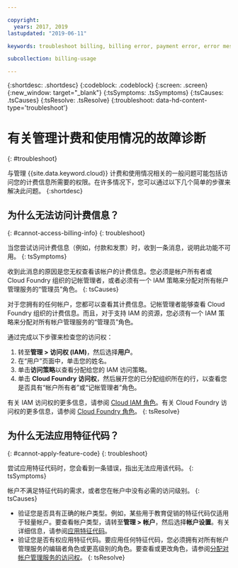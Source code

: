 ```yaml
---

copyright:
  years: 2017, 2019
lastupdated: "2019-06-11"

keywords: troubleshoot billing, billing error, payment error, error message, feature code, subscription code

subcollection: billing-usage

---
```


{:shortdesc: .shortdesc}
{:codeblock: .codeblock}
{:screen: .screen}
{:new_window: target="_blank"}
{:tsSymptoms: .tsSymptoms}
{:tsCauses: .tsCauses}
{:tsResolve: .tsResolve}
{:troubleshoot: data-hd-content-type='troubleshoot'}


# 有关管理计费和使用情况的故障诊断
{: #troubleshoot}

与管理 {{site.data.keyword.cloud}} 计费和使用情况相关的一般问题可能包括访问您的计费信息所需要的权限。在许多情况下，您可以通过以下几个简单的步骤来解决此问题。
{:shortdesc}


## 为什么无法访问计费信息？
{: #cannot-access-billing-info}
{: troubleshoot}

当您尝试访问计费信息（例如，付款和发票）时，收到一条消息，说明此功能不可用。
{: tsSymptoms}

收到此消息的原因是您无权查看该帐户的计费信息。您必须是帐户所有者或 Cloud Foundry 组织的记帐管理者，或者必须有一个 IAM 策略来分配对所有帐户管理服务的“管理员”角色。
{: tsCauses}

对于您拥有的任何帐户，您都可以查看其计费信息。记帐管理者能够查看 Cloud Foundry 组织的计费信息。而且，对于支持 IAM 的资源，您必须有一个 IAM 策略来分配对所有帐户管理服务的“管理员”角色。

通过完成以下步骤来检查您的访问权：

  1. 转至**管理 > 访问权 (IAM)**，然后选择**用户**。
  2. 在“用户”页面中，单击您的姓名。
  3. 单击**访问策略**以查看分配给您的 IAM 访问策略。
  4. 单击 **Cloud Foundry 访问权**，然后展开您的已分配组织所在的行，以查看您是否具有“帐户所有者”或“记帐管理者”角色。

有关 IAM 访问权的更多信息，请参阅 [Cloud IAM 角色](/docs/iam?topic=iam-userroles)。有关 Cloud Foundry 访问权的更多信息，请参阅 [Cloud Foundry 角色](/docs/iam?topic=iam-cfaccess)。
{: tsResolve}


## 为什么无法应用特征代码？
{: #cannot-apply-feature-code}
{: troubleshoot}

尝试应用特征代码时，您会看到一条错误，指出无法应用该代码。
{: tsSymptoms}

帐户不满足特征代码的需求，或者您在帐户中没有必需的访问级别。
{: tsCauses}

- 验证您是否具有正确的帐户类型。例如，某些用于教育促销的特征代码仅适用于轻量帐户。要查看帐户类型，请转至**管理 > 帐户**，然后选择**帐户设置**。有关详细信息，请参阅[应用特征代码](/docs/account?topic=account-codes)。
- 验证您是否有权应用特征代码。要应用任何特征代码，您必须拥有对所有帐户管理服务的编辑者角色或更高级别的角色。要查看或更改角色，请参阅[分配对帐户管理服务的访问权](/docs/iam?topic=iam-account-services)。
{: tsResolve}
